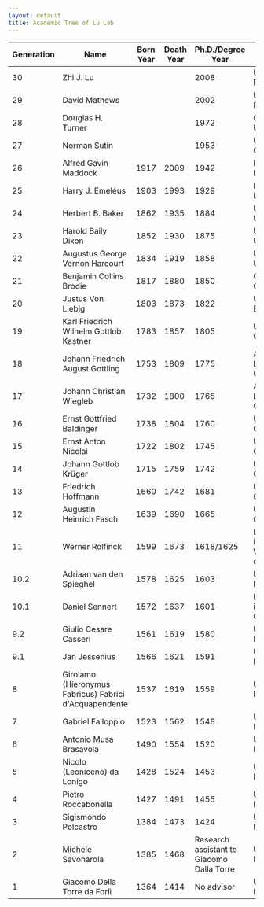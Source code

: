 ```yaml
---
layout: default
title: Academic Tree of Lu Lab
---
```




| Generation | Name                                                    | Born Year | Death Year | Ph.D./Degree Year                          | Ph.D./Degree Institution                                     |
| ---------- | ------------------------------------------------------- | --------- | ---------- | ------------------------------------------ | ------------------------------------------------------------ |
| 30         | Zhi J. Lu                                               |           |            | 2008                                       | University  of Rochester, USA                                |
| 29         | David Mathews                                           |           |            | 2002                                       | University  of Rochester, USA                                |
| 28         | Douglas H. Turner                                       |           |            | 1972                                       | Columbia  University, USA                                    |
| 27         | Norman Sutin                                            |           |            | 1953                                       | University  of Cambridge, UK                                 |
| 26         | Alfred  Gavin Maddock                                   | 1917      | 2009       | 1942                                       | Imperial  College London, UK                                 |
| 25         | Harry  J. Emeléus                                       | 1903      | 1993       | 1929                                       | Imperial  College London, UK                                 |
| 24         | Herbert  B. Baker                                       | 1862      | 1935       | 1884                                       | University  of Oxford, UK                                    |
| 23         | Harold  Baily Dixon                                     | 1852      | 1930       | 1875                                       | University  of Oxford, UK                                    |
| 22         | Augustus  George Vernon Harcourt                        | 1834      | 1919       | 1858                                       | University  of Oxford, UK                                    |
| 21         | Benjamin  Collins Brodie                                | 1817      | 1880       | 1850                                       | Giessen  University, Germany                                 |
| 20         | Justus  Von Liebig                                      | 1803      | 1873       | 1822                                       | University  of Erlangen, Germany                             |
| 19         | Karl  Friedrich Wilhelm Gottlob Kastner                 | 1783      | 1857       | 1805                                       | University  of Jena, Germany                                 |
| 18         | Johann  Friedrich August Gottling                       | 1753      | 1809       | 1775                                       | Apothecary  degree, Langensalza, Germany                     |
| 17         | Johann  Christian Wiegleb                               | 1732      | 1800       | 1765                                       | Apothecary  degree, Langensalza, Germany                     |
| 16         | Ernst  Gottfried Baldinger                              | 1738      | 1804       | 1760                                       | University  of Jena, Germany                                 |
| 15         | Ernst  Anton Nicolai                                    | 1722      | 1802       | 1745                                       | University  of Halle, Germany                                |
| 14         | Johann  Gottlob Krüger                                  | 1715      | 1759       | 1742                                       | University  of Halle, Germany                                |
| 13         | Friedrich  Hoffmann                                     | 1660      | 1742       | 1681                                       | University  of Jena, Germany                                 |
| 12         | Augustin  Heinrich Fasch                                | 1639      | 1690       | 1665                                       | University  of Jena, Germany                                 |
| 11         | Werner  Rolfinck                                        | 1599      | 1673       | 1618/1625                                  | Leucorea  University in Wittenberg/University of Jena, Germany |
| 10.2       | Adriaan  van den Spieghel                               | 1578      | 1625       | 1603                                       | University  of Padua, Italy                                  |
| 10.1       | Daniel  Sennert                                         | 1572      | 1637       | 1601                                       | Leucorea  University in Wittenberg, Germany                  |
| 9.2        | Giulio  Cesare Casseri                                  | 1561      | 1619       | 1580                                       | University  of Padua, Italy                                  |
| 9.1        | Jan  Jessenius                                          | 1566      | 1621       | 1591                                       | University  of Padua, Italy                                  |
| 8          | Girolamo  (Hieronymus Fabricus) Fabrici d'Acquapendente | 1537      | 1619       | 1559                                       | University  of Padua, Italy                                  |
| 7          | Gabriel  Falloppio                                      | 1523      | 1562       | 1548                                       | University  of Ferrara, Italy                                |
| 6          | Antonio  Musa Brasavola                                 | 1490      | 1554       | 1520                                       | University  of Padua, Italy                                  |
| 5          | Nicolo  (Leoniceno) da Lonigo                           | 1428      | 1524       | 1453                                       | University  of Padua, Italy                                  |
| 4          | Pietro  Roccabonella                                    | 1427      | 1491       | 1455                                       | University  of Padua, Italy                                  |
| 3          | Sigismondo  Polcastro                                   | 1384      | 1473       | 1424                                       | University  of Padua, Italy                                  |
| 2          | Michele  Savonarola                                     | 1385      | 1468       | Research  assistant to Giacomo Dalla Torre | University  of Padua, Italy                                  |
| 1          | Giacomo  Della Torre da Forlì                           | 1364      | 1414       | No  advisor                                | University  of Padua, Italy                                  |

